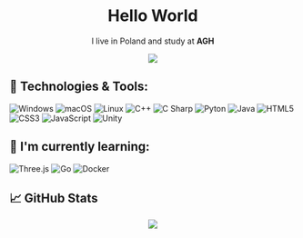 <h1 align='center'> Hello World </h1>

<p align='center'>
  I live in Poland and study at <b>AGH</b>
</p>

<p align="center">
  <img src="https://visitor-badge.glitch.me/badge?page_id=patrykmurzyn.visitor-badge" />
</p>

## 🔧 Technologies & Tools:

![Windows](https://img.shields.io/badge/-windows-0078d4?logo=microsoft&logoColor=white&style=for-the-badge)
![macOS](https://img.shields.io/badge/-macOS-black?logo=apple&logoColor=white&style=for-the-badge)
![Linux](https://img.shields.io/badge/-linux-FCC624?logo=linux&logoColor=black&style=for-the-badge)
![C++](https://img.shields.io/badge/-c++-044F88?logo=c%2B%2B&style=for-the-badge)
![C Sharp](https://img.shields.io/badge/-C_Sharp-684D95?logo=C+Sharp&style=for-the-badge)
![Pyton](https://img.shields.io/badge/-python-306998?logo=python&logoColor=FFD43B&style=for-the-badge)
![Java](https://img.shields.io/badge/Java-ED1D25?style=for-the-badge&logo=java&logoColor=white)
![HTML5](https://img.shields.io/badge/HTML5-f06529?style=for-the-badge&logo=html5&logoColor=white)
![CSS3](https://img.shields.io/badge/CSS3-2965f1?style=for-the-badge&logo=css3&logoColor=white)
![JavaScript](https://img.shields.io/badge/JavaScript-F0DB4F?style=for-the-badge&logo=javascript&logoColor=323330)
![Unity](https://img.shields.io/badge/Unity-white?style=for-the-badge&logo=unity&logoColor=black)


## 🌱 I'm currently learning: 

![Three.js](https://img.shields.io/badge/-Three.js-white?logo=Three.js&logoColor=black&style=for-the-badge)
![Go](https://img.shields.io/badge/-Go-29BEB0?logo=go&logoColor=white&style=for-the-badge)
![Docker](https://img.shields.io/badge/-Docker-white?logo=docker&logoColor=0db7ed&style=for-the-badge)

## 📈 GitHub Stats

<p align="center">
<img src="https://github-readme-stats.vercel.app/api/top-langs/?username=patrykmurzyn&theme=dark&hide_border=true&include_all_commits=false&count_private=false&layout=compact" />
</p>
